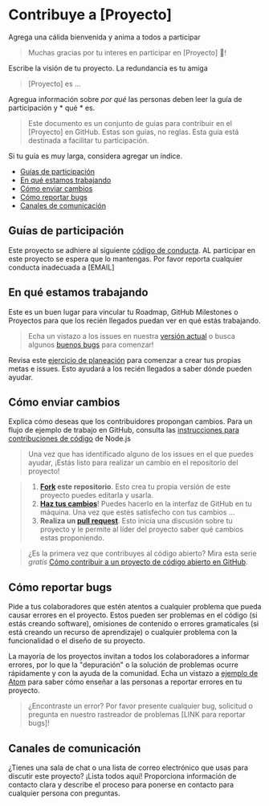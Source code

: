 # Contribuye a [Proyecto]

Agrega una cálida bienvenida y anima a todos a participar
>Muchas gracias por tu interes en participar en [Proyecto] :tada:!  

Escribe la visión de tu proyecto. La redundancia es tu amiga
>[Proyecto] es ...

Agregua información sobre *por qué* las personas deben leer la guía de participación y * qué * es.

>Este documento es un conjunto de guias para contribuir en el [Proyecto] en GitHub. Estas son guías, no reglas. Esta guía está destinada a facilitar tu participación.

Si tu guía es muy larga, considera agregar un índice.

* [Guías de participación](#guías-de-participación)
* [En qué estamos trabajando](#en-qué-estamos-trabajando)
* [Cómo enviar cambios](#cómo-enviar-cambios)
* [Cómo reportar bugs](#cómo-reportar-bugs)
* [Canales de comunicación](#canales-de-comunicación)

## Guías de participación

Este proyecto se adhiere al siguiente [código de conducta](https://www.mozilla.org/es-ES/about/governance/policies/participation/). AL participar en este proyecto se espera que lo mantengas. Por favor reporta cualquier conducta inadecuada a [EMAIL]

## En qué estamos trabajando

Este es un buen lugar para vincular tu Roadmap, GitHub Milestones o Proyectos para que los recién llegados puedan ver en qué estás trabajando.

>Echa un vistazo a los issues en nuestra [versión actual](https://github.com/acabunoc/mozfest-repo-template/milestone/1) o busca algunos [buenos bugs](https://github.com/acabunoc/mozfest-repo-template/labels/good%20first%20bug) para comenzar!

Revisa este [ejercicio de planeación](http://mozillascience.github.io/working-open-workshop/roadmapping/) para comenzar a crear tus propias metas e issues. Esto ayudará a los recién llegados a saber dónde pueden ayudar.

## Cómo enviar cambios

Explica cómo deseas que los contribuidores propongan cambios. Para un flujo de ejemplo de trabajo en GitHub, consulta las [instrucciones para contribuciones de código](https://github.com/nodejs/node/blob/master/CONTRIBUTING.md#code-contributions) de Node.js

> Una vez que has identificado alguno de los issues en el que puedes ayudar, ¡Estás listo para realizar un cambio en el repositorio del proyecto!
 
> 1. **[Fork](https://help.github.com/articles/fork-a-repo/) este repositorio**. Esto crea tu propia versión de este proyecto puedes editarla y usarla.
> 2. **[Haz tus cambios](https://guides.github.com/activities/forking/#making-changes)**! Puedes hacerlo en la interfaz de GitHub en tu máquina. Una vez que estés satisfecho con tus cambios ...
> 3. **Realiza un [pull request](https://help.github.com/articles/proposing-changes-to-a-project-with-pull-requests/)**. Esto inicia una discusión sobre tu proyecto y le permite al líder del proyecto saber qué cambios estas proponiendo.

> ¿Es la primera vez que contribuyes al código abierto? Mira esta serie *gratis* [Cómo contribuir a un proyecto de código abierto en GitHub](https://egghead.io/series/how-to-contribute-to-an-open-source-project-on-github).

## Cómo reportar bugs

Pide a tus colaboradores que estén atentos a cualquier problema que pueda causar errores en el proyecto. Estos pueden ser problemas en el código (si estás creando software), omisiones de contenido o errores gramaticales (si está creando un recurso de aprendizaje) o cualquier problema con la funcionalidad o el diseño de su proyecto.

La mayoría de los proyectos invitan a todos los colaboradores a informar errores, por lo que la "depuración" o la solución de problemas ocurre rápidamente y con la ayuda de la comunidad. Echa un vistazo a [ejemplo de Atom](https://github.com/atom/atom/blob/master/CONTRIBUTING.md#reporting-bugs) para saber cómo enseñar a las personas a reportar errores en tu proyecto.

> ¿Encontraste un error? Por favor presente cualquier bug, solicitud o pregunta en nuestro rastreador de problemas [LINK para reportar bugs]!

## Canales de comunicación

¿Tienes una sala de chat o una lista de correo electrónico que usas para discutir este proyecto? ¡Lista todos aquí! Proporciona información de contacto clara y describe el proceso para ponerse en contacto para cualquier persona con preguntas.
